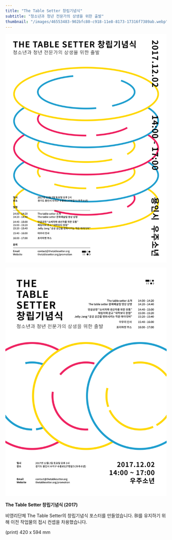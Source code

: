 ```yaml
---
title: "The Table Setter 창립기념식"
subtitle: "청소년과 청년 전문가의 상생을 위한 출발"
thumbnail: "/images/46553483-902bfc80-c918-11e8-8173-17316f7389ab.webp"
---
```


![](/images/46553483-902bfc80-c918-11e8-8173-17316f7389ab.webp)

![](/images/46553482-902bfc80-c918-11e8-99c5-7b6ba44fec2d.webp)

**The Table Setter 창립기념식 (2017)**

비영리단체 The Table Setter의 창립기념식 포스터를 만들었습니다. BI를 유지하기 위해 이전 작업물의 접시 컨셉을 차용했습니다.

(print) 420 x 594 mm

